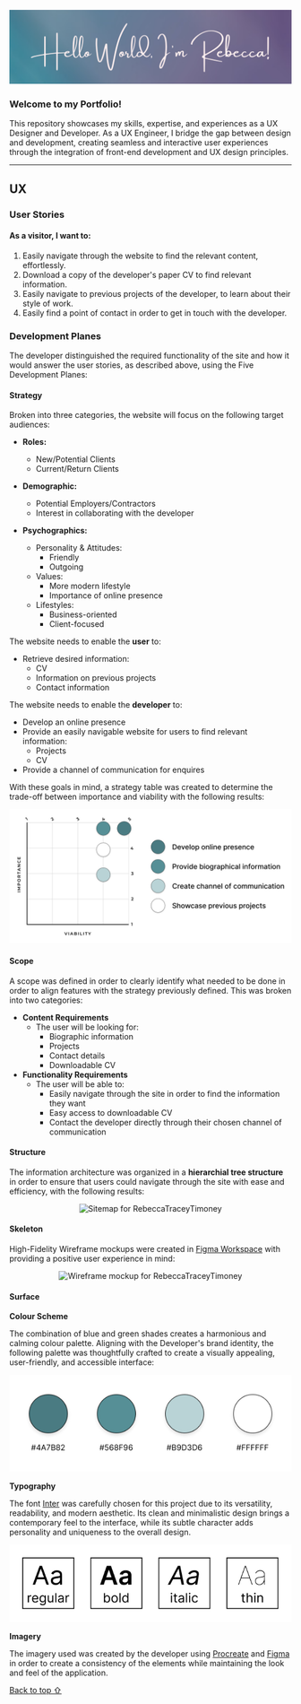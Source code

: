 <p align="center">
<img src="markdown-files/portfolio-img.png" alt="Hello World, I'm Rebecca!">
</p>


### Welcome to my Portfolio!
This repository showcases my skills, expertise, and experiences as a UX Designer and Developer. As a UX Engineer, I bridge the gap between design and development, creating seamless and interactive user experiences through the integration of front-end development and UX design principles.


***

## UX 

### User Stories
#### As a visitor, I want to:
1. Easily navigate through the website to find the relevant content, effortlessly.
2. Download a copy of the developer's paper CV to find relevant information.
3. Easily navigate to previous projects of the developer, to learn about their style of work.
4. Easily find a point of contact in order to get in touch with the developer.

### Development Planes

The developer distinguished the required functionality of the site and how it would answer the user stories, as described above, using the Five Development Planes:

#### Strategy
Broken into three categories, the website will focus on the following target audiences:
- **Roles:**
     - New/Potential Clients
     - Current/Return Clients

- **Demographic:**
     - Potential Employers/Contractors
     - Interest in collaborating with the developer

- **Psychographics:**
     - Personality & Attitudes:
          - Friendly
          - Outgoing
     - Values:
          - More modern lifestyle
          - Importance of online presence
     - Lifestyles:
          - Business-oriented
          - Client-focused

The website needs to enable the **user** to:
- Retrieve desired information:
     - CV
     - Information on previous projects
     - Contact information

The website needs to enable the **developer** to:
- Develop an online presence 
- Provide an easily navigable website for users to find relevant information:
     - Projects
     - CV
- Provide a channel of communication for enquires

With these goals in mind, a strategy table was created to determine the trade-off between importance and viability with the following results:

<p align="center">
<img src="markdown-files/matrice.png" alt="Strategy Table for RebeccaTraceyTimoney">
</p>

#### Scope
A scope was defined in order to clearly identify what needed to be done in order to align features with the strategy previously defined. This was broken into two categories:
- **Content Requirements**
     - The user will be looking for:
          - Biographic information
          - Projects
          - Contact details
          - Downloadable CV
- **Functionality Requirements**
     - The user will be able to:
          - Easily navigate through the site in order to find the information they want
          - Easy access to downloadable CV
          - Contact the developer directly through their chosen channel of communication

#### Structure
The information architecture was organized in a **hierarchial tree structure** in order to ensure that users could navigate through the site with ease and efficiency, with the following results: 

<p align="center">
<img src="markdown-files/sitemap.png" alt="Sitemap for RebeccaTraceyTimoney">
</p>

#### Skeleton 
High-Fidelity Wireframe mockups were created in [Figma Workspace](https://www.figma.com/file/CImNeXCAVsJVcCnhKufeO9/Portfolio?node-id=104%3A194 "Link to Portfolio Workspace") with providing a positive user experience in mind:

<div align="center">
<img src="markdown-files/wireframe.png" alt="Wireframe mockup for RebeccaTraceyTimoney">
</div>

#### Surface

**Colour Scheme**

The combination of blue and green shades creates a harmonious and calming colour palette. Aligning with the Developer's brand identity, the following palette was thoughtfully crafted to create a visually appealing, user-friendly, and accessible interface:

![Colour Palette](markdown-files/color_palette.png)

**Typography**

The font [Inter](https://fonts.google.com/specimen/Inter "Link to Inter Google Fonts page") was carefully chosen for this project due to its versatility, readability, and modern aesthetic. Its clean and minimalistic design brings a contemporary feel to the interface, while its subtle character adds personality and uniqueness to the overall design.

![Inter Typography Example](markdown-files/inter.png)


**Imagery**

The imagery used was created by the developer using [Procreate](https://procreate.art/ "Link to Procreate") and [Figma](https://www.figma.com/ "Link to Figma") in order to create a consistency of the elements while maintaining the look and feel of the application.


[Back to top ⇧](#table-of-contents)
